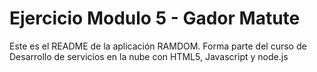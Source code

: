 Ejercicio Modulo 5 - Gador Matute
==========

Este es el README de la aplicación RAMDOM.
Forma parte del curso de
Desarrollo de servicios en la nube con HTML5, Javascript y node.js
